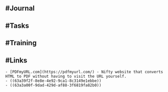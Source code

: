 ## #Journal
## #Tasks
## #Training
## #Links
	- [PDFmyURL.com](https://pdfmyurl.com/) - Nifty website that converts HTML to PDF without having to visit the URL yourself.
	- ((63a39f2f-8e8e-4e92-9ca1-8c3149e1ebbe))
	- ((63a3a00f-9dad-429d-af88-3f6819fa82b0))